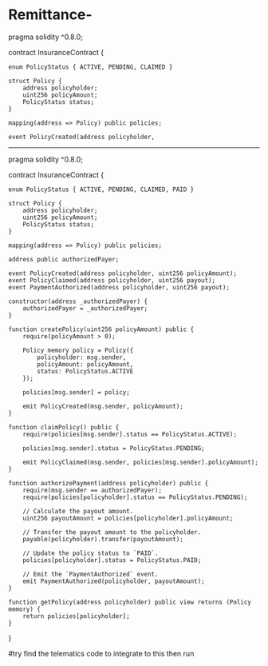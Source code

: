 # Remittance-

pragma solidity ^0.8.0;

contract InsuranceContract {

    enum PolicyStatus { ACTIVE, PENDING, CLAIMED }

    struct Policy {
        address policyholder;
        uint256 policyAmount;
        PolicyStatus status;
    }

    mapping(address => Policy) public policies;

    event PolicyCreated(address policyholder,


**********************************************


pragma solidity ^0.8.0;

contract InsuranceContract {

    enum PolicyStatus { ACTIVE, PENDING, CLAIMED, PAID }

    struct Policy {
        address policyholder;
        uint256 policyAmount;
        PolicyStatus status;
    }

    mapping(address => Policy) public policies;

    address public authorizedPayer;

    event PolicyCreated(address policyholder, uint256 policyAmount);
    event PolicyClaimed(address policyholder, uint256 payout);
    event PaymentAuthorized(address policyholder, uint256 payout);

    constructor(address _authorizedPayer) {
        authorizedPayer = _authorizedPayer;
    }

    function createPolicy(uint256 policyAmount) public {
        require(policyAmount > 0);

        Policy memory policy = Policy({
            policyholder: msg.sender,
            policyAmount: policyAmount,
            status: PolicyStatus.ACTIVE
        });

        policies[msg.sender] = policy;

        emit PolicyCreated(msg.sender, policyAmount);
    }

    function claimPolicy() public {
        require(policies[msg.sender].status == PolicyStatus.ACTIVE);

        policies[msg.sender].status = PolicyStatus.PENDING;

        emit PolicyClaimed(msg.sender, policies[msg.sender].policyAmount);
    }

    function authorizePayment(address policyholder) public {
        require(msg.sender == authorizedPayer);
        require(policies[policyholder].status == PolicyStatus.PENDING);

        // Calculate the payout amount.
        uint256 payoutAmount = policies[policyholder].policyAmount;

        // Transfer the payout amount to the policyholder.
        payable(policyholder).transfer(payoutAmount);

        // Update the policy status to `PAID`.
        policies[policyholder].status = PolicyStatus.PAID;

        // Emit the `PaymentAuthorized` event.
        emit PaymentAuthorized(policyholder, payoutAmount);
    }

    function getPolicy(address policyholder) public view returns (Policy memory) {
        return policies[policyholder];
    }
}

#try find the telematics code to integrate to this then run
